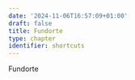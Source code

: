 ```yaml
---
date: '2024-11-06T16:57:09+01:00'
draft: false
title: Fundorte
type: chapter
identifier: shortcuts
---
```

Fundorte